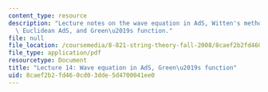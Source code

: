 ```yaml
---
content_type: resource
description: "Lecture notes on the wave equation in AdS, Witten's method, k-space,\
  \ Euclidean AdS, and Green\u2019s function."
file: null
file_location: /coursemedia/8-821-string-theory-fall-2008/8caef2b2fd460cd03dde5d4700041ee0_lecture14.pdf
file_type: application/pdf
resourcetype: Document
title: "Lecture 14: Wave equation in AdS, Green\u2019s function"
uid: 8caef2b2-fd46-0cd0-3dde-5d4700041ee0
---
```


